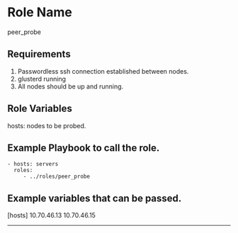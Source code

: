 Role Name
=========
peer_probe

Requirements
------------
1. Passwordless ssh connection established between nodes. 
2. glusterd running
3. All nodes should be up and running.

Role Variables
--------------
hosts: nodes to be probed.

Example Playbook to call the role.
----------------------------------
    - hosts: servers
      roles:
         - ../roles/peer_probe

Example variables that can be passed.
-------------------------------------
[hosts]
10.70.46.13
10.70.46.15

----------------------------------------------------------------



